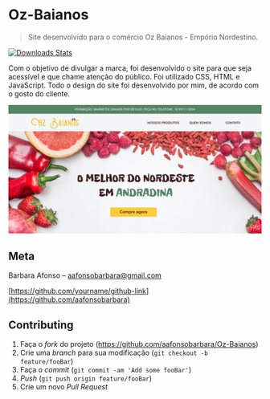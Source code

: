 # Oz-Baianos

> Site desenvolvido para o comércio Oz Baianos - Empório Nordestino.

[![Downloads Stats][npm-downloads]][npm-url]

Com o objetivo de divulgar a marca, foi desenvolvido o site para que seja acessível e que chame atenção do público. Foi utilizado CSS, HTML e JavaScript.
Todo o design do site foi desenvolvido por mim, de acordo com o gosto do cliente.

![](/img/telainicial.png)

## Meta

Barbara Afonso – aafonsobarbara@gmail.com

[https://github.com/yourname/github-link](https://github.com/aafonsobarbara)

## Contributing

1. Faça o _fork_ do projeto (<https://github.com/aafonsobarbara/Oz-Baianos>)
2. Crie uma _branch_ para sua modificação (`git checkout -b feature/fooBar`)
3. Faça o _commit_ (`git commit -am 'Add some fooBar'`)
4. _Push_ (`git push origin feature/fooBar`)
5. Crie um novo _Pull Request_

[npm-image]: https://img.shields.io/npm/v/datadog-metrics.svg?style=flat-square
[npm-url]: https://npmjs.org/package/datadog-metrics
[npm-downloads]: https://img.shields.io/npm/dm/datadog-metrics.svg?style=flat-square
[travis-image]: https://img.shields.io/travis/dbader/node-datadog-metrics/master.svg?style=flat-square
[travis-url]: https://travis-ci.org/dbader/node-datadog-metrics
[wiki]: https://github.com/seunome/seuprojeto/wiki

